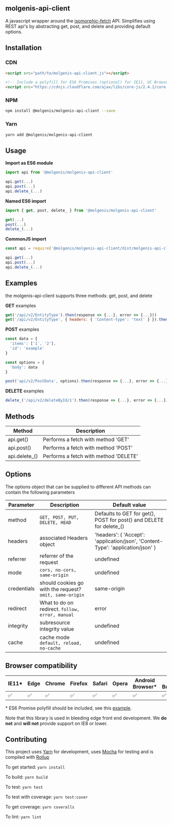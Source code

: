 molgenis-api-client
-------------------
A javascript wrapper around the [isomorphic-fetch](https://github.com/matthew-andrews/isomorphic-fetch) API.
Simplifies using REST api's by abstracting get, post, and delete and providing default options.

Installation
------------

### CDN
```html
<script src="path/to/molgenis-api-client.js"></script>

<!-- Include a polyfill for ES6 Promises (optional) for IE11, UC Browser and Android browser support -->
<script src="https://cdnjs.cloudflare.com/ajax/libs/core-js/2.4.1/core.js"></script>
```

### NPM
```bash
npm install @molgenis/molgenis-api-client --save
```

### Yarn
```bash
yarn add @molgenis/molgenis-api-client
```

Usage
-----

__Import as ES6 module__
```js
import api from '@molgenis/molgenis-api-client'

api.get(...)
api.post(...)
api.delete_(...)
```

__Named ES6 import__
```js
import { get, post, delete_ } from '@molgenis/molgenis-api-client'

get(...)
post(...)
delete_(...)

```

__CommonJS import__
```js
const api = require('@molgenis/molgenis-api-client/dist/molgenis-api-client.js')

api.get(...)
api.post(...)
api.delete_(...)
```

Examples
--------

the molgenis-api-client supports three methods: get, post, and delete

__GET__ examples

```js
get('/api/v2/EntityType').then(response => {...}, error => {...}))
get('/api/v2/EntityType', { headers: { 'Content-type': 'text' } }).then(response => {...}, error => {...})
```

__POST__ examples

```js
const data = {
  'items': ['1', '2'],
  'id': 'example'
}

const options = {
  'body': data
}

post('api/v2/PostData', options).then(response => {...}, error => {...})
```

__DELETE__ examples

```js
delete_('/api/v2/deleteById/1').then(response => {...}, error => {...})
```

Methods
-------

| Method | Description |
|--------|-------------|
| api.get() | Performs a fetch with method 'GET' |
| api.post() | Performs a fetch with method 'POST' |
| api.delete_() | Performs a fetch with method 'DELETE' |

Options
-------

The options object that can be supplied to different API methods can contain the following parameters

| Parameter | Description | Default value |
|-----------|-------------|---------------|
| method | `GET, POST, PUT, DELETE, HEAD` | Defaults to GET for get(), POST for post() and DELETE for delete_() |
| headers | associated Headers object | 'headers': { 'Accept': 'application/json', 'Content-Type': 'application/json' } |
| referrer | referrer of the request | undefined |
| mode | `cors, no-cors, same-origin` | undefined |
| credentials | should cookies go with the request? `omit, same-origin` | same-origin | 
| redirect | What to do on redirect. `follow, error, manual` | error | 
| integrity | subresource integrity value | undefined |
| cache | cache mode `default, reload, no-cache` | undefined |

Browser compatibility
---------------------

| IE11* | Edge | Chrome | Firefox | Safari | Opera | Android Browser* | UC Browser* |
|-------|------|--------|---------|--------|-------|------------------|-------------|
|  ✅   |   ✅  |   ✅   |     ✅   |   ✅   |    ✅   |        ✅        |      ✅      |


\* ES6 Promise polyfill should be included, see this [example](#CDN).

Note that this library is used in bleeding edge front end development. We __do not__ and __will not__ provide support on IE8 or lower.

Contributing
------------

This project uses [Yarn](https://yarnpkg.com) for development, uses [Mocha](https://mochajs.org/
) for testing and is compiled with [Rollup](https://rollupjs.org/)

To get started: `yarn install`

To build: `yarn build` 

To test: `yarn test`

To test with coverage: `yarn test:cover`

To get coverage: `yarn coveralls`

To lint: `yarn lint`
